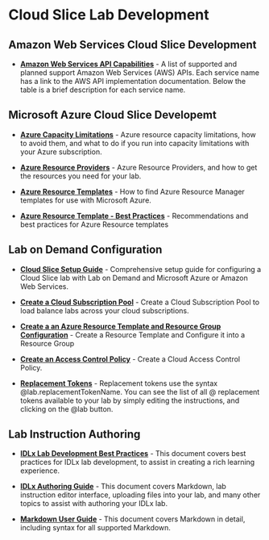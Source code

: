 # Cloud Slice Lab Development

## Amazon Web Services Cloud Slice Development

* [**Amazon Web Services API Capabilities**](../lod/aws-capabilities.md) - A list of supported and planned support Amazon Web Services (AWS) APIs. Each service name has a link to the AWS API implementation documentation. Below the table is a brief description for each service name. 

## Microsoft Azure Cloud Slice Developemt

* [**Azure Capacity Limitations**](../guides/cloud-slice/microsoft-azure/azure-capacity-limitations.md) - Azure resource capacity limitations, how to avoid them, and what to do if you run into capacity limitations with your Azure subscription.

* [**Azure Resource Providers**](../guides/cloud-slice/microsoft-azure/azure-resource-providers.md) - Azure Resource Providers, and how to get the resources you need for your lab.

* [**Azure Resource Templates**](../guides/cloud-slice/microsoft-azure/cloud-slice-find-resource-templates.md) - How to find Azure Resource Manager templates for use with Microsoft Azure.

* [**Azure Resource Template - Best Practices**](../lod/feature-focus/cloud-resource-templates/recommendations-and-best-practices.md) - Recommendations and best practices for Azure Resource templates

## Lab on Demand Configuration

* [**Cloud Slice Setup Guide**](../guides/cloud-slice/cloud-slice.md) - Comprehensive setup guide for configuring a Cloud Slice lab with Lab on Demand and Microsoft Azure or Amazon Web Services.


* [**Create a Cloud Subscription Pool**](../lod/create-cloud-subscription-pool.md) - Create a Cloud Subscription Pool to load balance labs across your cloud subscriptions.

* [**Create a an Azure Resource Template and Resource Group Configuration**](../lod/create-a-resource-template-and-configure-it-into-a-resource-group.md) - Create a Resource Template and Configure it into a Resource Group

* [**Create an Access Control Policy**](../lod/create-a-restriction-policy.md) - Create a Cloud Access Control Policy.

* [**Replacement Tokens**](../lod/feature-focus/cloud-resource-templates/replacement-tokens.md) - Replacement tokens use the syntax &commat;lab.replacementTokenName. You can see the list of all &commat; replacement tokens available to your lab by simply editing the instructions, and clicking on the &commat;lab button.

## Lab Instruction Authoring

- [**IDLx Lab Development Best Practices**](../lod/idlx-development-best-practices.md) - This document covers best practices for IDLx lab development, to assist in creating a rich learning experience.

- [**IDLx Authoring Guide**](../guides/idl2/idlv2-authoring-guide-and-best-practice.md) - This document covers Markdown, lab instruction editor interface, uploading files into your lab, and many other topics to assist with authoring your IDLx lab.

- [**Markdown User Guide**](../guides/idl2/markdown-user-guide.md) - This document covers Markdown in detail, including syntax for all supported Markdown.

